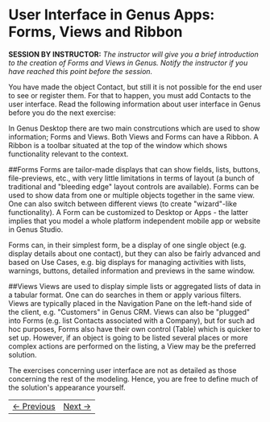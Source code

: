 # User Interface in Genus Apps: Forms, Views and Ribbon
**SESSION BY INSTRUCTOR:** *The instructor will give you a brief introduction to the creation of Forms and Views in Genus. Notify the instructor if you have reached this point before the session.*

You have made the object Contact, but still it is not possible for the end user to see or register them. For that to happen, you must add Contacts to the user interface. Read the following information about user interface in Genus before you do the next exercise:

In Genus Desktop there are two main constrcutions which are used to show information; Forms and Views. Both Views and Forms can have a Ribbon. A Ribbon is a toolbar situated at the top of the window which shows functionality relevant to the context.

##Forms
Forms are tailor-made displays that can show fields, lists, buttons, file-previews, etc., with very little limitations in terms of layout (a bunch of traditional and "bleeding edge" layout controls are available). Forms can be used to show data from one or multiple objects together in the same view. One can also switch between different views (to create "wizard"-like functionality). A Form can be customized to Desktop or Apps - the latter implies that you model a whole platform independent mobile app or website in Genus Studio.

Forms can, in their simplest form, be a display of one single object (e.g. display details about one contact), but they can also be fairly advanced and based on Use Cases, e.g. big displays for managing activities with lists, warnings, buttons, detailed information and previews in the same window.

##Views
Views are used to display simple lists or aggregated lists of data in a tabular format. One can do searches in them or apply various filters. Views are typically placed in the Navigation Pane on the left-hand side of the client, e.g. "Customers" in Genus CRM.
Views can also be "plugged" into Forms (e.g. list Contacts associated with a Company), but for such ad hoc purposes, Forms also have their own control (Table) which is quicker to set up. However, if an object is going to be listed several places or more complex actions are performed on the listing, a View may be the preferred solution.

The exercises concerning user interface are not as detailed as those concerning the rest of the modeling. Hence, you are free to define much of the solution's appearance yourself.


<table>
   <tr><td><a href="exercise-02-2.md"><- Previous</a></td><td align="right"><a href="exercise-03-1.md">Next -></a></td></tr>
</table>

